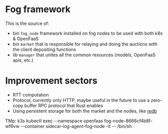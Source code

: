 # Fog framework

This is the source of:
 - bin `fog_node` framework installed on fog nodes to be used with both k8s & OpenFaaS
 - bin `market` that is responsible for relaying and doing the auctions with the client depositing functions
 - lib `manager` that unites all the common resources (models, OpenFaaS apis, etc.)

# Improvement sectors
- RTT computation
- Protocol, currently only HTTP, maybe useful in the future to use a zero-copy buffer RPC protocol that Rust enables
- Using persistent storage for both the market and the nodes, like [redb](https://github.com/cberner/redb)


TMp:
k3s kubectl exec --namespace openfaas fog-node-8666cf4b8f-wf6vw --container  sidecar-log-agent-fog-node  -it -- /bin/sh
